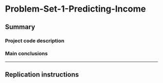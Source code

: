 # Problem-Set-1-Predicting-Income

## Summary

### Project code description

### Main conclusions
---

## Replication instructions
